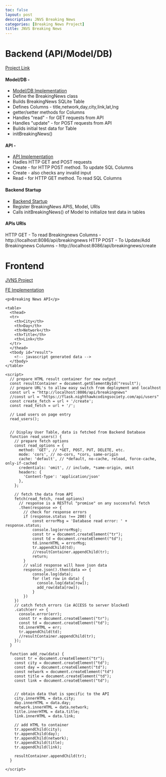 ```yaml
---
toc: false
layout: post
description: JNVS Breaking News  
categories: [Breaking News Project]
title: JNVS Breaking News  
---
```


  
# Backend (API/Model/DB)

[Project Link](https://github.com/vardaansinha/flaskjnvs) 

#### Model/DB -
- [Model/DB Implementation](https://github.com/vardaansinha/flaskjnvs/blob/main/model/breakingnews.py)
- Define the BreakingNews class
- Builds BreakingNews SQLite Table
- Defines Columns - title,network,day,city,link,lat,lng
- getter/setter methods for Columns
- Handles "read" - for GET requests from API
- Handles "update" - for POST requests from API
- Builds initial test data for Table
- initBreakingNews()

#### API - 
- [API Implementation](https://github.com/vardaansinha/flaskjnvs/blob/main/api/news.py)
- Hadles HTTP GET and POST requests 
- Create - for HTTP POST method. To update SQL Columns  
- Create - also checks any invalid input
- Read - for HTTP GET method. To read SQL Columns  

#### Backend Startup
- [Backend Startup](https://github.com/vardaansinha/flaskjnvs/blob/main/main.py)
- Register BreakingNews APIS, Model, URIs
- Calls initBreakingNews() of Model to initialize test data in tables

#### APIs URIs
HTTP GET - To read Breakingnews Columns -  http://localhost:8086/api/breakingnews
HTTP POST - To Update/Add Breakingnews Columns - http://localhost:8086/api/breakingnews/create

# Frontend 
[JVNS Project](https://github.com/vardaansinha/stg)

[FE Implementation](https://github.com/vardaansinha/stg/blob/gh-pages/activities.md)

```
<p>Breaking News API</p>

<table>
  <thead>
  <tr>
    <th>City</th>
    <th>Day</th>
    <th>Network</th>
    <th>Title</th>
    <th>Link</th>
  </tr>
  </thead>
  <tbody id="result">
    <!-- javascript generated data -->
  </tbody>
</table>

<script>
  // prepare HTML result container for new output
  const resultContainer = document.getElementById("result");
  // prepare URL's to allow easy switch from deployment and localhost
  const url = "http://localhost:8086/api/breakingnews"
  //const url = "https://flask.nighthawkcodingsociety.com/api/users"
  const create_fetch = url + '/create';
  const read_fetch = url + '/';

  // Load users on page entry
  read_users();


  // Display User Table, data is fetched from Backend Database
  function read_users() {
    // prepare fetch options
    const read_options = {
      method: 'GET', // *GET, POST, PUT, DELETE, etc.
      mode: 'cors', // no-cors, *cors, same-origin
      cache: 'default', // *default, no-cache, reload, force-cache, only-if-cached
      credentials: 'omit', // include, *same-origin, omit
      headers: {
        'Content-Type': 'application/json'
      },
    };

    // fetch the data from API
    fetch(read_fetch, read_options)
      // response is a RESTful "promise" on any successful fetch
      .then(response => {
        // check for response errors
        if (response.status !== 200) {
            const errorMsg = 'Database read error: ' + response.status;
            console.log(errorMsg);
            const tr = document.createElement("tr");
            const td = document.createElement("td");
            td.innerHTML = errorMsg;
            tr.appendChild(td);
            //resultContainer.appendChild(tr);
            return;
        }
        // valid response will have json data
        response.json().then(data => {
            console.log(data);
            for (let row in data) {
              console.log(data[row]);
              add_row(data[row]);
            }
        })
    })
    // catch fetch errors (ie ACCESS to server blocked)
    .catch(err => {
      console.error(err);
      const tr = document.createElement("tr");
      const td = document.createElement("td");
      td.innerHTML = err;
      tr.appendChild(td);
      //resultContainer.appendChild(tr);
    });
  }

  function add_row(data) {
    const tr = document.createElement("tr");
    const city = document.createElement("td");
    const day = document.createElement("td");
    const network = document.createElement("td")
    const title = document.createElement("td");
    const link = document.createElement("td");
  

    // obtain data that is specific to the API
    city.innerHTML = data.city; 
    day.innerHTML = data.day; 
    network.innerHTML = data.network;
    title.innerHTML = data.title; 
    link.innerHTML = data.link; 

    // add HTML to container
    tr.appendChild(city);
    tr.appendChild(day);
    tr.appendChild(network);
    tr.appendChild(title);
    tr.appendChild(link);

    resultContainer.appendChild(tr);
  }

</script>
```


